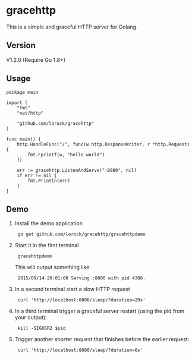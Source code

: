 
# gracehttp

This is a simple and graceful HTTP server for Golang.

Version
-----

V1.2.0 (Require Go 1.8+)


Usage
-----

```
package main

import (
    "fmt"
    "net/http"

    "github.com/lorock/gracehttp"
)

func main() {
    http.HandleFunc("/", func(w http.ResponseWriter, r *http.Request) {
        fmt.Fprintf(w, "hello world")
    })

    err := gracehttp.ListenAndServe(":8080", nil)
    if err != nil {
        fmt.Println(err)
    }
}
```

Demo
-----

1. Install the demo application

        go get github.com/lorock/gracehttp/gracehttpdemo

1. Start it in the first terminal

        gracehttpdemo

    This will output something like:

        2015/09/14 20:01:08 Serving :8080 with pid 4388.

1. In a second terminal start a slow HTTP request

        curl 'http://localhost:8080/sleep/?duration=20s'

1. In a third terminal trigger a graceful server restart (using the pid from your output):

        kill -SIGUSR2 $pid

1. Trigger another shorter request that finishes before the earlier request:

        curl 'http://localhost:8080/sleep/?duration=0s'



